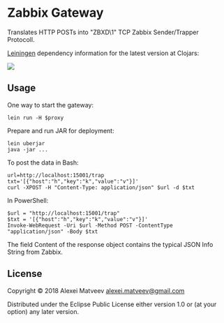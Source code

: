 # Zabbix Gateway

Translates  HTTP   POSTs  into  "ZBXD\1"  TCP   Zabbix  Sender/Trapper
Protocoll.

[Leiningen](https://github.com/technomancy/leiningen) dependency
information for the latest version at Clojars:

![](https://clojars.org/f0bec0d/zabbix-gateway/latest-version.svg)

## Usage

One way to start the gateway:

    lein run -H $proxy

Prepare and run JAR for deployment:

    lein uberjar
    java -jar ...

To post the data in Bash:

    url=http://localhost:15001/trap
    txt='[{"host":"h","key":"k","value":"v"}]'
    curl -XPOST -H "Content-Type: application/json" $url -d $txt

In PowerShell:

    $url = "http://localhost:15001/trap"
    $txt = '[{"host":"h","key":"k","value":"v"}]'
    Invoke-WebRequest -Uri $url -Method POST -ContentType "application/json" -Body $txt

The field  Content of  the response object  contains the  typical JSON
Info String from Zabbix.

## License

Copyright © 2018 Alexei Matveev <alexei.matveev@gmail.com>

Distributed under the Eclipse Public License either version 1.0 or (at
your option) any later version.
